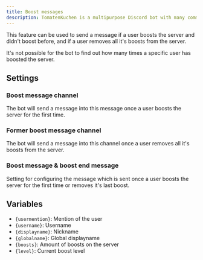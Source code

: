 ```yaml
---
title: Boost messages
description: TomatenKuchen is a multipurpose Discord bot with many common and innovative features for your server. Explains how to send a message on new or former boosters.
---
```


This feature can be used to send a message if a user boosts the server and didn't boost before, and if a user removes all it's boosts from the server.

It's not possible for the bot to find out how many times a specific user has boosted the server.

## Settings

### Boost message channel

The bot will send a message into this message once a user boosts the server for the first time.

### Former boost message channel

The bot will send a message into this channel once a user removes all it's boosts from the server.

### Boost message & boost end message

Setting for configuring the message which is sent once a user boosts the server for the first time or removes it's last boost.

## Variables

- `{usermention}`: Mention of the user
- `{username}`: Username
- `{displayname}`: Nickname
- `{globalname}`: Global displayname
- `{boosts}`: Amount of boosts on the server
- `{level}`: Current boost level
